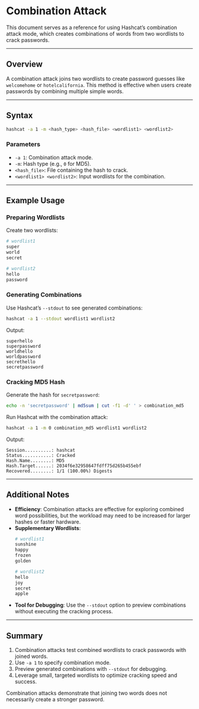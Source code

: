 # Combination Attack

This document serves as a reference for using Hashcat’s combination attack mode, which creates combinations of words from two wordlists to crack passwords.

---

## Overview

A combination attack joins two wordlists to create password guesses like `welcomehome` or `hotelcalifornia`. This method is effective when users create passwords by combining multiple simple words.

---

## Syntax

```bash
hashcat -a 1 -m <hash_type> <hash_file> <wordlist1> <wordlist2>
```

### Parameters
- `-a 1`: Combination attack mode.
- `-m`: Hash type (e.g., `0` for MD5).
- `<hash_file>`: File containing the hash to crack.
- `<wordlist1> <wordlist2>`: Input wordlists for the combination.

---

## Example Usage

### Preparing Wordlists
Create two wordlists:
```bash
# wordlist1
super
world
secret

# wordlist2
hello
password
```

### Generating Combinations
Use Hashcat’s `--stdout` to see generated combinations:
```bash
hashcat -a 1 --stdout wordlist1 wordlist2
```
Output:
```
superhello
superpassword
worldhello
worldpassword
secrethello
secretpassword
```

### Cracking MD5 Hash
Generate the hash for `secretpassword`:
```bash
echo -n 'secretpassword' | md5sum | cut -f1 -d' ' > combination_md5
```

Run Hashcat with the combination attack:
```bash
hashcat -a 1 -m 0 combination_md5 wordlist1 wordlist2
```
Output:
```
Session..........: hashcat
Status...........: Cracked
Hash.Name........: MD5
Hash.Target......: 2034f6e32958647fdff75d265b455ebf
Recovered........: 1/1 (100.00%) Digests
```

---

## Additional Notes

- **Efficiency**: Combination attacks are effective for exploring combined word possibilities, but the workload may need to be increased for larger hashes or faster hardware.
- **Supplementary Wordlists**:
  ```bash
  # wordlist1
  sunshine
  happy
  frozen
  golden

  # wordlist2
  hello
  joy
  secret
  apple
  ```
- **Tool for Debugging**: Use the `--stdout` option to preview combinations without executing the cracking process.

---

## Summary

1. Combination attacks test combined wordlists to crack passwords with joined words.
2. Use `-a 1` to specify combination mode.
3. Preview generated combinations with `--stdout` for debugging.
4. Leverage small, targeted wordlists to optimize cracking speed and success.

Combination attacks demonstrate that joining two words does not necessarily create a stronger password.
